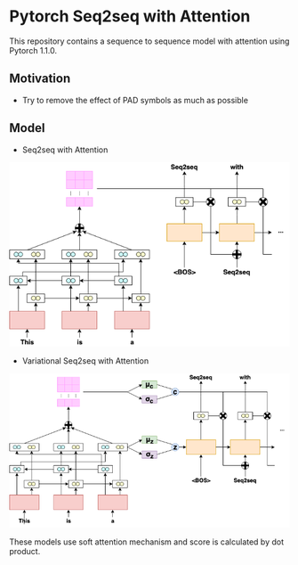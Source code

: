 # Pytorch Seq2seq with Attention

This repository contains a sequence to sequence model with attention using Pytorch 1.1.0.

## Motivation
- Try to remove the effect of PAD symbols as much as possible

## Model
- Seq2seq with Attention

![Seq2seq](https://github.com/omukazu/Pytorch-Seq2seq-with-Attention/blob/images/image/Seq2seq.png)

- Variational Seq2seq with Attention

![Variational](https://github.com/omukazu/Pytorch-Seq2seq-with-Attention/blob/images/image/Variational.png)

These models use soft attention mechanism and score is calculated by dot product. 